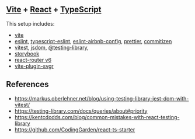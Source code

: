 ## [Vite](https://vitejs.dev/) + [React](https://reactjs.org/) + [TypeScript](https://www.typescriptlang.org/)

This setup includes:

- [vite](https://vitejs.dev/)
- [eslint](https://eslint.org/), [typescript-eslint](https://typescript-eslint.io/), [eslint-airbnb-config](https://github.com/airbnb/javascript), [prettier](https://prettier.io/), [commitizen](https://commitizen-tools.github.io/commitizen)
- [vitest](https://vitest.dev/), [jsdom](https://github.com/jsdom/jsdom), [@testing-library](https://testing-library.com/),
- [storybook](https://www.npmjs.com/package/@storybook/builder-vite#getting-started-with-vite-and-storybook-on-a-new-project)
- [react-router v6](https://reactrouter.com/en/main)
- [vite-plugin-svgr](https://www.npmjs.com/package/vite-plugin-svgr)

## References

- https://markus.oberlehner.net/blog/using-testing-library-jest-dom-with-vitest/
- https://testing-library.com/docs/queries/about#priority
- https://kentcdodds.com/blog/common-mistakes-with-react-testing-library
- https://github.com/CodingGarden/react-ts-starter
